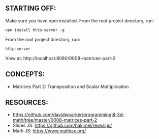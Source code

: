 ## STARTING OFF:

Make sure you have npm installed.
From the root project directory, run:
```
npm install http-server -g
```

From the root project directory, run:
```
http-server
```

View at: http://localhost:8080/0008-matrices-part-2

## CONCEPTS:

* Matrices Part 2: Transposition and Scalar Multiplication

## RESOURCES:

* https://github.com/davidwparker/programmingtil-3d-math/tree/master/0008-matrices-part-2
* Slides JS: https://github.com/hakimel/reveal.js/
* Math JS: https://www.mathjax.org/
